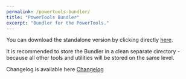 ```yaml
---
permalink: /powertools-bundler/
title: "PowerTools Bundler"
excerpt: "Bundler for the PowerTools."
---
```


You can download the standalone version by clicking directly [here](https://github.com/tdalon/ahk/raw/master/PowerTools/PowerToolsBundler.exe).

It is recommended to store the Bundler in a clean separate directory - because all other tools and utilities will be stored on the same level.

Changelog is available here [Changelog](PowerTools-Bundler-(Changelog))
